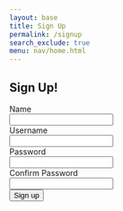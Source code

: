 ```yaml
---
layout: base
title: Sign Up
permalink: /signup
search_exclude: true
menu: nav/home.html
---
```


<div class="flex min-h-full flex-col justify-center px-6 py-12 lg:px-8">
  <div class="sm:mx-auto sm:w-full sm:max-w-sm">
    <h2 class="mt-10 text-center text-2xl/9 font-bold tracking-tight text-gray-900">Sign Up!</h2>
  </div>

  <div class="mt-10 sm:mx-auto sm:w-full sm:max-w-sm">
    <form class="space-y-6" id="signupForm" onsubmit="return handleSignup()">
      <div>
        <label for="name" class="block text-sm/6 font-medium text-gray-900">Name</label>
        <div class="mt-2">
          <input type="text" name="name" id="name" autocomplete="name" required class="block w-full rounded-md bg-white px-3 py-1.5 text-base text-gray-900 outline outline-1 -outline-offset-1 outline-gray-300 placeholder:text-gray-400 focus:outline focus:outline-2 focus:-outline-offset-2 focus:outline-rose-600 sm:text-sm/6">
        </div>
      </div>
      <div>
        <label for="username" class="block text-sm/6 font-medium text-gray-900">Username</label>
        <div class="mt-2">
          <input type="text" name="username" id="username" autocomplete="username" required class="block w-full rounded-md bg-white px-3 py-1.5 text-base text-gray-900 outline outline-1 -outline-offset-1 outline-gray-300 placeholder:text-gray-400 focus:outline focus:outline-2 focus:-outline-offset-2 focus:outline-rose-600 sm:text-sm/6">
        </div>
      </div>
      <div>
        <label for="password" class="block text-sm/6 font-medium text-gray-900">Password</label>
        <div class="mt-2">
          <input type="password" name="password" id="password" autocomplete="new-password" required class="block w-full rounded-md bg-white px-3 py-1.5 text-base text-gray-900 outline outline-1 -outline-offset-1 outline-gray-300 placeholder:text-gray-400 focus:outline focus:outline-2 focus:-outline-offset-2 focus:outline-rose-600 sm:text-sm/6">
        </div>
      </div>
      <div>
        <label for="confirm-password" class="block text-sm/6 font-medium text-gray-900">Confirm Password</label>
        <div class="mt-2">
          <input type="password" name="confirm-password" id="confirm-password" autocomplete="new-password" required class="block w-full rounded-md bg-white px-3 py-1.5 text-base text-gray-900 outline outline-1 -outline-offset-1 outline-gray-300 placeholder:text-gray-400 focus:outline focus:outline-2 focus:-outline-offset-2 focus:outline-rose-600 sm:text-sm/6">
        </div>
      </div>
      <div>
        <button type="submit" class="flex w-full justify-center rounded-md bg-rose-600 px-3 py-1.5 text-sm/6 font-semibold text-white shadow-sm hover:bg-rose-500 focus-visible:outline focus-visible:outline-2 focus-visible:outline-offset-2 focus-visible:outline-rose-600">Sign up</button>
      </div>
      <p id="message" class="text-rose-600"></p>
    </form>
  </div>
</div>

<script type="module">
    import { login, pythonURI, fetchOptions } from '{{site.baseurl}}/assets/js/api/config.js';

    // Function to handle signup
    window.handleSignup = function() {
        const password = document.getElementById("password").value;
        const confirmPassword = document.getElementById("confirm-password").value;

        // Check if passwords match
        if (password !== confirmPassword) {
            document.getElementById("message").textContent = "Passwords do not match!";
            return false; // Prevent form submission
        }

        const signupOptions = {
            URL: `${pythonURI}/api/user`,
            method: "POST",
            cache: "no-cache",
            body: {
                name: document.getElementById("name").value,
                uid: document.getElementById("username").value,
                password: password,
            }
        };

        fetch(signupOptions.URL, {
            method: signupOptions.method,
            headers: {
                "Content-Type": "application/json"
            },
            body: JSON.stringify(signupOptions.body)
        })
        .then(response => {
            if (!response.ok) {
                throw new Error(`Signup failed: ${response.status}`);
            }
            return response.json();
        })
        .then(data => {
            document.getElementById("message").textContent = "Signup successful!";
            window.location.href = '{{site.baseurl}}/login';
        })
        .catch(error => {
            console.error("Signup Error:", error);
            document.getElementById("message").textContent = `Signup Error: ${error.message}`;
        });

        return false; // Prevent default form submission behavior
    };
</script>
